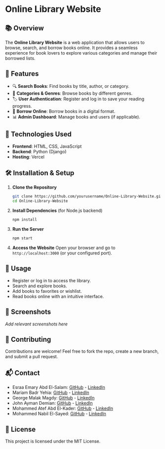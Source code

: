 # Online Library Website

## 📚 Overview
The **Online Library Website** is a web application that allows users to browse, search, and borrow books online. It provides a seamless experience for book lovers to explore various categories and manage their borrowed lists.

## 🌟 Features
- 🔍 **Search Books**: Find books by title, author, or category.
- 📂 **Categories & Genres**: Browse books by different genres.
- 🏷️ **User Authentication**: Register and log in to save your reading progress.
- 📖 **Borrow Online**: Borrow books in a digital format.
- 📊 **Admin Dashboard**: Manage books and users (if applicable).

## 🚀 Technologies Used
- **Frontend**: HTML, CSS, JavaScript
- **Backend**: Python (Django)
- **Hosting**: Vercel

## 🛠️ Installation & Setup
1. **Clone the Repository**
   ```sh
   git clone https://github.com/yourusername/Online-Library-Website.git
   cd Online-Library-Website
   ```
2. **Install Dependencies** (for Node.js backend)
   ```sh
   npm install
   ```
3. **Run the Server**
   ```sh
   npm start
   ```
4. **Access the Website**
   Open your browser and go to `http://localhost:3000` (or your configured port).

## 📜 Usage
- Register or log in to access the library.
- Search and explore books.
- Add books to favorites or wishlist.
- Read books online with an intuitive interface.

## 🎨 Screenshots
_Add relevant screenshots here_

## 🤝 Contributing
Contributions are welcome! Feel free to fork the repo, create a new branch, and submit a pull request.

## 📬 Contact
- Esraa Emary Abd El-Salam: [GitHub](https://github.com/esraa-emary) - [LinkedIn](https://www.linkedin.com/in/esraa-emary-b372b8303/)
- Mariam Badr Yehia: [GitHub](https://github.com/Mariam-Badr-MB) - [LinkedIn](https://www.linkedin.com/in/mariambadr13/)
- George Malak Magdy:  [GitHub](https://github.com/GeorgeMalakM) - [LinkedIn](https://www.linkedin.com/in/george-malak204/)
- John Ayman Demian:  [GitHub](https://github.com/Johnayman1) - [LinkedIn]()
- Mohammed Atef Abd El-Kader: [GitHub](https://github.com/Mohammed-3tef) - [LinkedIn](https://www.linkedin.com/in/mohammed-atef-b0a408299/)
- Mohammed Nabil El-Sayed: [GitHub](https://github.com/mohamednabil75) - [LinkedIn]()

## 📜 License
This project is licensed under the MIT License.



